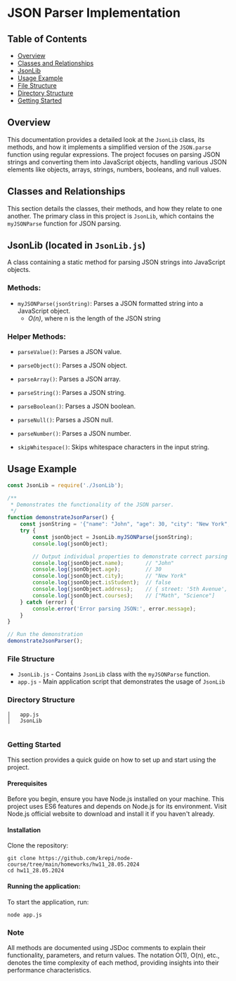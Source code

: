 # JSON Parser Implementation

## Table of Contents

- [Overview](#overview)
- [Classes and Relationships](#classes-and-relationships)
- [JsonLib](#jsonlib)
- [Usage Example](#usage-example)
- [File Structure](#file-structure)
- [Directory Structure](#directory-structure)
- [Getting Started](#getting-started)

## Overview

This documentation provides a detailed look at the `JsonLib` class, its methods, and how it implements a simplified
version of the `JSON.parse` function using regular expressions. The project focuses on parsing JSON strings and
converting them into JavaScript objects, handling various JSON elements like objects, arrays, strings, numbers,
booleans, and null values.

## Classes and Relationships

This section details the classes, their methods, and how they relate to one another. The primary class in this project
is `JsonLib`, which contains the `myJSONParse` function for JSON parsing.

## JsonLib (located in `JsonLib.js`)

A class containing a static method for parsing JSON strings into JavaScript objects.

### Methods:

- `myJSONParse(jsonString)`: Parses a JSON formatted string into a JavaScript object.
    - *O(n)*, where n is the length of the JSON string

### Helper Methods:

- `parseValue()`: Parses a JSON value.

- `parseObject()`: Parses a JSON object.

- `parseArray()`: Parses a JSON array.

- `parseString()`: Parses a JSON string.

- `parseBoolean()`: Parses a JSON boolean.

- `parseNull()`: Parses a JSON null.

- `parseNumber()`: Parses a JSON number.

- `skipWhitespace()`: Skips whitespace characters in the input string.

## Usage Example

```javascript
const JsonLib = require('./JsonLib');

/**
 * Demonstrates the functionality of the JSON parser.
 */
function demonstrateJsonParser() {
    const jsonString = '{"name": "John", "age": 30, "city": "New York", "isStudent": false, "address": {"street": "5th Avenue", "number": 100}, "courses": ["Math", "Science"]}';
    try {
        const jsonObject = JsonLib.myJSONParse(jsonString);
        console.log(jsonObject);

        // Output individual properties to demonstrate correct parsing
        console.log(jsonObject.name);       // "John"
        console.log(jsonObject.age);        // 30
        console.log(jsonObject.city);       // "New York"
        console.log(jsonObject.isStudent);  // false
        console.log(jsonObject.address);    // { street: '5th Avenue', number: 100 }
        console.log(jsonObject.courses);    // ["Math", "Science"]
    } catch (error) {
        console.error('Error parsing JSON:', error.message);
    }
}

// Run the demonstration
demonstrateJsonParser();
```

### File Structure

- `JsonLib.js` - Contains `JsonLib` class with the `myJSONParse` function.
- `app.js` - Main application script that demonstrates the usage of `JsonLib`

### Directory Structure

```project-root
│   app.js
│   JsonLib


```

### Getting Started

This section provides a quick guide on how to set up and start using the project.

#### Prerequisites

Before you begin, ensure you have Node.js installed on your machine. This project uses ES6 features and depends on
Node.js for its environment. Visit Node.js official website to download and install it if you haven't already.

#### Installation

Clone the repository:

```
git clone https://github.com/krepi/node-course/tree/main/homeworks/hw11_28.05.2024
cd hw11_28.05.2024
```

#### Running the application:

To start the application, run:

```
node app.js
```

### Note

All methods are documented using JSDoc comments to explain their functionality, parameters, and return values.
The notation O(1), O(n), etc., denotes the time complexity of each method, providing insights into their performance
characteristics.